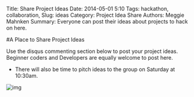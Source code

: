 Title: Share Project Ideas
Date: 2014-05-01 5:10
Tags: hackathon, collaboration, 
Slug: ideas
Category: Project Idea Share
Authors: Meggie Mahnken
Summary: Everyone can post their ideas about projects to hack on here.

#A Place to Share Project Ideas

Use the disqus commenting section below to post your project ideas. Beginner coders and Developers are equally welcome to post here. 

 - There will also be time to pitch ideas to the group on Saturday at 10:30am.

 ![img](theme/images/hackercat.jpg)





